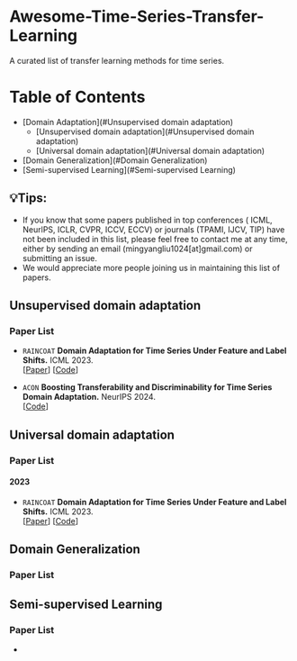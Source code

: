 # Awesome-Time-Series-Transfer-Learning


A curated list of transfer learning methods for time series.

# Table of Contents

- [Domain Adaptation](#Unsupervised domain adaptation)
  - [Unsupervised domain adaptation](#Unsupervised domain adaptation)
  - [Universal domain adaptation](#Universal domain adaptation)
- [Domain Generalization](#Domain Generalization)
- [Semi-supervised Learning](#Semi-supervised Learning)

## 💡Tips:

- If you know that some papers published in top conferences ( ICML, NeurlPS, ICLR, CVPR, ICCV, ECCV) or journals (TPAMI, IJCV, TIP) have not been included in this list, please feel free to contact me at any time, either by sending an email (mingyangliu1024[at]gmail.com) or submitting an issue.
- We would appreciate more people joining us in maintaining this list of papers.  

## Unsupervised domain adaptation

### Paper List

- `RAINCOAT` **Domain Adaptation for Time Series Under Feature and Label Shifts.** ICML 2023.  
  [[Paper](https://proceedings.mlr.press/v202/he23b.html)] [[Code](https://github.com/mims-harvard/Raincoat)]

- `ACON` **Boosting Transferability and Discriminability for Time Series Domain Adaptation.** NeurIPS 2024.  
  [[Code](https://github.com/mingyangliu1024/ACON)] 

## Universal domain adaptation

### Paper List

#### 2023 

- `RAINCOAT` **Domain Adaptation for Time Series Under Feature and Label Shifts.** ICML 2023.  
  [[Paper](https://proceedings.mlr.press/v202/he23b.html)] [[Code](https://github.com/mims-harvard/Raincoat)]


## Domain Generalization

### Paper List



## Semi-supervised Learning

### Paper List

- 

